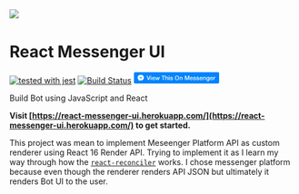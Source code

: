 <img src="https://react-messenger-ui.herokuapp.com/img/logo.png" width="100px">

# React Messenger UI
[![tested with jest](https://img.shields.io/badge/tested_with-jest-99424f.svg)](https://github.com/facebook/jest)
[![Build Status](https://travis-ci.org/n7best/react-messenger-ui.svg?branch=master)](https://travis-ci.org/n7best/react-messenger-ui)
**[<img src="https://github.com/n7best/react-messenger-ui-app/blob/master/website/static/img/ViewMessenger.png?raw=true" width="150">](https://m.me/552483055096851)**

Build Bot using JavaScript and React

**Visit [https://react-messenger-ui.herokuapp.com/](https://react-messenger-ui.herokuapp.com/) to get started.**

This project was mean to implement Meseenger Platform API as custom renderer using React 16 Render API. Trying to implement it as I learn my way through how the [`react-reconciler`](https://github.com/facebook/react/tree/master/packages/react-reconciler) works. I chose messenger platform because even though the renderer renders API JSON but ultimately it renders Bot UI to the user.

